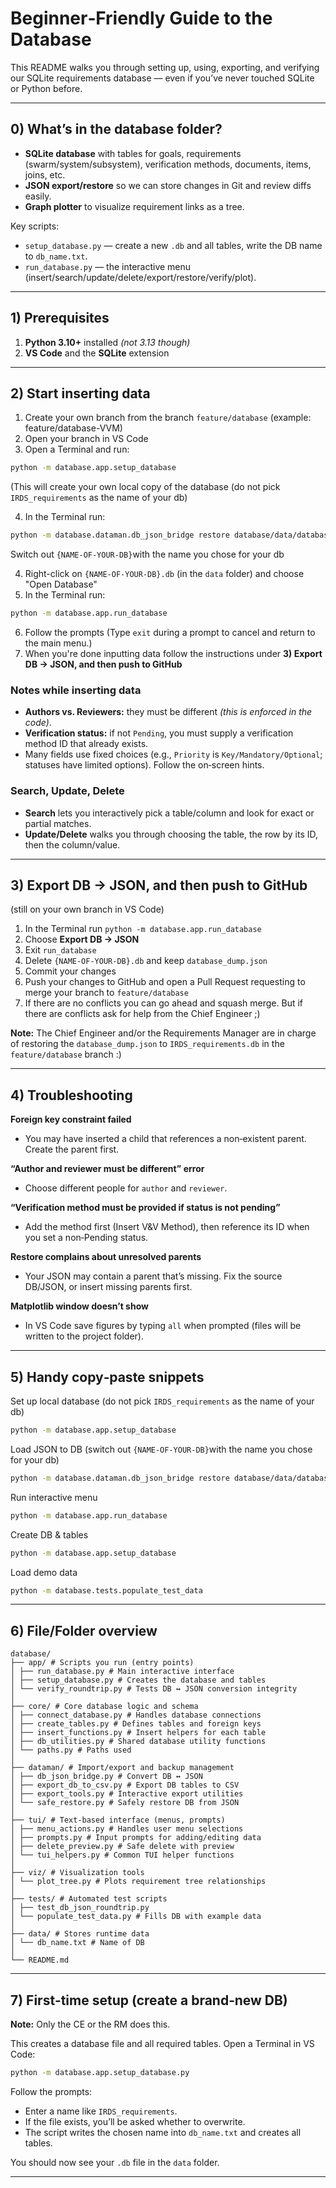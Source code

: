 # Beginner‑Friendly Guide to the Database

This README walks you through setting up, using, exporting, and verifying our SQLite requirements database — even if you’ve never touched SQLite or Python before.

---

## 0) What’s in the database folder?

* **SQLite database** with tables for goals, requirements (swarm/system/subsystem), verification methods, documents, items, joins, etc.
* **JSON export/restore** so we can store changes in Git and review diffs easily.
* **Graph plotter** to visualize requirement links as a tree.

Key scripts:

* `setup_database.py` — create a new `.db` and all tables, write the DB name to `db_name.txt`.
* `run_database.py` — the interactive menu (insert/search/update/delete/export/restore/verify/plot).

---

## 1) Prerequisites

1. **Python 3.10+** installed *(not 3.13 though)*
2. **VS Code** and the **SQLite** extension

---

## 2) Start inserting data

1. Create your own branch from the branch `feature/database` (example: feature/database-VVM)
2. Open your branch in VS Code
3. Open a Terminal and run:
```bash
python -m database.app.setup_database
```
(This will create your own local copy of the database (do not pick `IRDS_requirements` as the name of your db)

4. In the Terminal run:

```bash
python -m database.dataman.db_json_bridge restore database/data/database_dump.json database/data/{NAME-OF-YOUR-DB}.db --overwrite
```
Switch out `{NAME-OF-YOUR-DB}`with the name you chose for your db

4. Right-click on `{NAME-OF-YOUR-DB}.db` (in the `data` folder) and choose "Open Database"
5. In the Terminal run:
```bash
python -m database.app.run_database
```
6. Follow the prompts
(Type `exit` during a prompt to cancel and return to the main menu.)
7. When you're done inputting data follow the instructions under **3) Export DB → JSON, and then push to GitHub**

### Notes while inserting data

* **Authors vs. Reviewers:** they must be different *(this is enforced in the code)*.
* **Verification status:** if not `Pending`, you must supply a verification method ID that already exists.
* Many fields use fixed choices (e.g., `Priority` is `Key/Mandatory/Optional`; statuses have limited options). Follow the on‑screen hints.

### Search, Update, Delete

* **Search** lets you interactively pick a table/column and look for exact or partial matches.
* **Update/Delete** walks you through choosing the table, the row by its ID, then the column/value.

---

## 3) Export DB → JSON, and then push to GitHub
(still on your own branch in VS Code)
1. In the Terminal run `python -m database.app.run_database`
2. Choose **Export DB → JSON**
3. Exit `run_database`
4. Delete `{NAME-OF-YOUR-DB}.db` and keep `database_dump.json`
5. Commit your changes
6. Push your changes to GitHub and open a Pull Request requesting to merge your branch to `feature/database`
7. If there are no conflicts you can go ahead and squash merge. But if there are conflicts ask for help from the Chief Engineer ;)

**Note:** The Chief Engineer and/or the Requirements Manager are in charge of restoring the `database_dump.json` to `IRDS_requirements.db` in the `feature/database` branch :)

---

## 4) Troubleshooting

**Foreign key constraint failed**

* You may have inserted a child that references a non‑existent parent. Create the parent first.

**“Author and reviewer must be different” error**

* Choose different people for `author` and `reviewer`.

**“Verification method must be provided if status is not pending”**

* Add the method first (Insert V&V Method), then reference its ID when you set a non‑Pending status.

**Restore complains about unresolved parents**

* Your JSON may contain a parent that’s missing. Fix the source DB/JSON, or insert missing parents first.

**Matplotlib window doesn’t show**

* In VS Code save figures by typing `all` when prompted (files will be written to the project folder).

---

## 5) Handy copy‑paste snippets

Set up local database (do not pick `IRDS_requirements` as the name of your db)
```bash
python -m database.app.setup_database
```

Load JSON to DB (switch out `{NAME-OF-YOUR-DB}`with the name you chose for your db)
```bash
python -m database.dataman.db_json_bridge restore database/data/database_dump.json database/data/{NAME-OF-YOUR-DB}.db --overwrite
```

Run interactive menu
```bash
python -m database.app.run_database
```

Create DB & tables
```bash
python -m database.app.setup_database
```

Load demo data
```bash
python -m database.tests.populate_test_data
```

---

## 6) File/Folder overview

```
database/
├── app/ # Scripts you run (entry points)
│ ├── run_database.py # Main interactive interface
│ ├── setup_database.py # Creates the database and tables
│ └── verify_roundtrip.py # Tests DB ↔ JSON conversion integrity
│
├── core/ # Core database logic and schema
│ ├── connect_database.py # Handles database connections
│ ├── create_tables.py # Defines tables and foreign keys
│ ├── insert_functions.py # Insert helpers for each table
│ ├── db_utilities.py # Shared database utility functions
│ └── paths.py # Paths used
│
├── dataman/ # Import/export and backup management
│ ├── db_json_bridge.py # Convert DB ↔ JSON
│ ├── export_db_to_csv.py # Export DB tables to CSV
│ ├── export_tools.py # Interactive export utilities
│ └── safe_restore.py # Safely restore DB from JSON
│
├── tui/ # Text-based interface (menus, prompts)
│ ├── menu_actions.py # Handles user menu selections
│ ├── prompts.py # Input prompts for adding/editing data
│ ├── delete_preview.py # Safe delete with preview
│ └── tui_helpers.py # Common TUI helper functions
│
├── viz/ # Visualization tools
│ └── plot_tree.py # Plots requirement tree relationships
│
├── tests/ # Automated test scripts
│ ├── test_db_json_roundtrip.py
│ └── populate_test_data.py # Fills DB with example data
│
├── data/ # Stores runtime data
│ └── db_name.txt # Name of DB
│
└── README.md
```

---
## 7) First‑time setup (create a brand‑new DB)
**Note:** Only the CE or the RM does this.

This creates a database file and all required tables.
Open a Terminal in VS Code:

```bash
python -m database.app.setup_database.py
```

Follow the prompts:

* Enter a name like `IRDS_requirements`.
* If the file exists, you’ll be asked whether to overwrite.
* The script writes the chosen name into `db_name.txt` and creates all tables.

You should now see your `.db` file in the `data` folder.

---